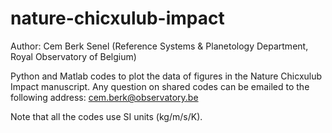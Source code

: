 # nature-chicxulub-impact

Author: Cem Berk Senel (Reference Systems & Planetology Department, Royal Observatory of Belgium)

Python and Matlab codes to plot the data of figures in the Nature Chicxulub Impact manuscript. 
Any question on shared codes can be emailed to the following address: cem.berk@observatory.be

Note that all the codes use SI units (kg/m/s/K).
